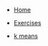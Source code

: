 <!-- docs/_sidebar.md -->
* [Home](/README.md)

* [Exercises](/exercises/)

* [k means](./kmeans/学习感受.md)
